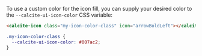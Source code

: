 To use a custom color for the icon fill, you can supply your desired color to the `--calcite-ui-icon-color` CSS variable:

```html
<calcite-icon class="my-icon-color-class" icon="arrowBoldLeft"></calcite-icon>
```

```css
.my-icon-color-class {
  --calcite-ui-icon-color: #007ac2;
}
```
